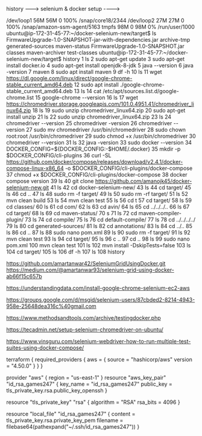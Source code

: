 history ---> selenium & docker setup ---->


/dev/loop1       56M   56M     0 100% /snap/core18/2344
/dev/loop2       27M   27M     0 100% /snap/amazon-ssm-agent/5163
tmpfs            98M     0   98M   0% /run/user/1000
ubuntu@ip-172-31-45-77:~/docker-selenium-new/target$ ls
FirmwareUpgrade-1.0-SNAPSHOT-jar-with-dependencies.jar  archive-tmp  generated-sources  maven-status
FirmwareUpgrade-1.0-SNAPSHOT.jar                        classes      maven-archiver     test-classes
ubuntu@ip-172-31-45-77:~/docker-selenium-new/target$ history
    1  ls
    2  sudo apt-get update
    3  sudo apt-get install docker.io
    4  sudo apt-get install openjdk-8-jdk
    5  java --version
    6  java -version
    7  maven
    8  sudo apt install maven
    9  df -h
   10  ls
   11  wget https://dl.google.com/linux/direct/google-chrome-stable_current_amd64.deb
   12  sudo apt install ./google-chrome-stable_current_amd64.deb
   13  ls
   14  cat /etc/apt/sources.list.d/google-chrome.list
   15  google-chrome --version
   16  ls
   17  wget https://chromedriver.storage.googleapis.com/101.0.4951.41/chromedriver_linux64.zip
   18  ls
   19  sudo unzip chromedriver_linux64.zip
   20  sudo apt-get install unzip
   21  ls
   22  sudo unzip chromedriver_linux64.zip
   23  ls
   24  chromedriver --version
   25  chromedriver -version
   26  chromedriver --version
   27  sudo mv chromedriver /usr/bin/chromedriver
   28  sudo chown root:root /usr/bin/chromedriver
   29  sudo chmod +x /usr/bin/chromedriver
   30  chromedriver --version
   31  ls
   32  java -version
   33  sudo docker --version
   34  DOCKER_CONFIG=${DOCKER_CONFIG:-$HOME/.docker}
   35  mkdir -p $DOCKER_CONFIG/cli-plugins
   36  curl -SL https://github.com/docker/compose/releases/download/v2.4.1/docker-compose-linux-x86_64 -o $DOCKER_CONFIG/cli-plugins/docker-compose
   37  chmod +x $DOCKER_CONFIG/cli-plugins/docker-compose
   38  docker compose version
   39  ls
   40  git clone https://github.com/amanojk45/docker-selenium-new.git
   41  ls
   42  cd docker-selenium-new/
   43  ls
   44  cd target/
   45  ls
   46  cd ..
   47  ls
   48  sudo rm -f target/
   49  ls
   50  sudo rm -rf target/
   51  ls
   52  mvn clean build
   53  ls
   54  mvn clean test
   55  ls
   56  cd t
   57  cd target/
   58  ls
   59  cd classes/
   60  ls
   61  cd com/
   62  ls
   63  cd avin/
   64  ls
   65  cd ../../../..
   66  ls
   67  cd target/
   68  ls
   69  cd maven-status/
   70  s
   71  ls
   72  cd maven-compiler-plugin/
   73  ls
   74  cd compile/
   75  ls
   76  cd default-compile/
   77  ls
   78  cd ../../../../
   79  ls
   80  cd generated-sources/
   81  ls
   82  cd annotations/
   83  ls
   84  cd ../..
   85  ls
   86  cd ..
   87  ls
   88  sudo nano pom.xml
   89  ls
   90  sudo rm -f target/
   91  ls
   92  mvn clean test
   93  ls
   94  cd target/
   95  ls
   96  c ..
   97  cd ..
   98  ls
   99  sudo nano pom.xml
  100  mvn clean test
  101  ls
  102  mvn install -DskipTests=false
  103  ls
  104  cd target/
  105  ls
  106  df -h
  107  ls
  108  history
  
  
  https://github.com/amartanwar42/SeleniumGridUsingDocker.git
  https://medium.com/@amartanwar93/selenium-grid-using-docker-ab66f15c657b
  
  
  https://understandingdata.com/install-google-chrome-selenium-ec2-aws
  
  https://groups.google.com/d/msgid/selenium-users/87cbded2-8214-4943-958e-25648dea316c%40gmail.com
  
  
  
  https://www.methodsandtools.com/archive/testingdocker.php
  
  
  https://tecadmin.net/setup-selenium-chromedriver-on-ubuntu/ 
  
  
  
  https://www.vinsguru.com/selenium-webdriver-how-to-run-multiple-test-suites-using-docker-compose/
  
  
  
  
  
  
  
  terraform {
  required_providers {
    aws = {
      source = "hashicorp/aws"
      version = "4.50.0"
    }
  }
}

provider "aws" {
  region = "us-east-1"
}
resource "aws_key_pair" "id_rsa_games247" {
  key_name   = "id_rsa_games247"
  public_key = tls_private_key.rsa.public_key_openssh
}

resource "tls_private_key" "rsa" {
  algorithm = "RSA"
  rsa_bits  = 4096
}

resource "local_file" "id_rsa_games247" {
    content = tls_private_key.rsa.private_key_pem
    filename = filebase64(pathexpand("~/.ssh/id_rsa_games247"))
    }
